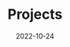 ---
title: Projects
date: 2022-10-24

type: landing

sections:
  - block: markdown
    content:
      title: Projects
      text: >
        <p>Explore the innovative projects that are contributing to future of technology. From practical solutions to visionary concepts, each project reflects our laboratory's commitment to technical excellence and the relentless pursuit of significant advances. In our laboratory, excellence is measured by projects that challenge the boundaries of what is possible. Each initiative reflects not only the advanced application of artificial intelligence and other contemporary technology topics, but also an unwavering commitment to solving complex problems.
        
  - block: slider
    content:
      slides:
      - title: '**<a href="{{< ref "/projects/researchProjects" >}}">Research Projects</a>**'
        content:
        align: center
        background:
          image:
            filename: bg_projects.png
            filters:
              brightness: 0.7
          position: right
      - title: '**<a href="{{< ref "/projects/researchAndDevlopment" >}}">R&D</a>**'
        content:
        align: center
        background:
          image:
            filename: bg_projects.png
            filters:
              brightness: 0.7
          position: right
      - title: '**<a href="{{< ref "/projects/KnowledgeAndTraining" >}}">Knowledge & Training</a>**'
        content:
        align: center
        background:
          image:
            filename: bg_projects.png
            filters:
              brightness: 0.7
          position: right

    design:
      # Slide height is automatic unless you force a specific height (e.g. '400px')
      slide_height: ''
      is_fullscreen: true
      # Automatically transition through slides?
      loop: false
      # Duration of transition between slides (in ms)
      interval: 2000
---